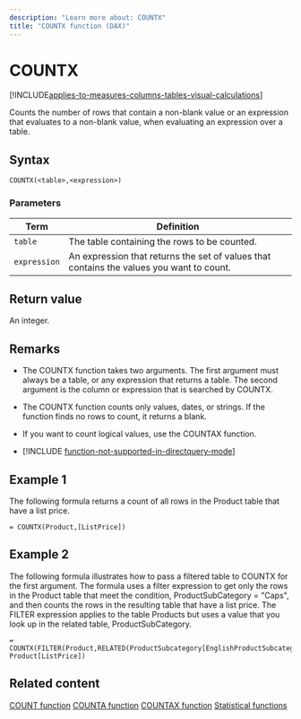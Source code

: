 ```yaml
---
description: "Learn more about: COUNTX"
title: "COUNTX function (DAX)"
---
```

# COUNTX

[!INCLUDE[applies-to-measures-columns-tables-visual-calculations](includes/applies-to-measures-columns-tables-visual-calculations.md)]

Counts the number of rows that contain a non-blank value or an expression that evaluates to a non-blank value, when evaluating an expression over a table.

## Syntax

```dax
COUNTX(<table>,<expression>)
```

### Parameters

|Term|Definition|
|--------|--------------|
|`table`|The table containing the rows to be counted.|
|`expression`|An expression that returns the set of values that contains the values you want to count.|

## Return value

An integer.

## Remarks

- The COUNTX function takes two arguments. The first argument must always be a table, or any expression that returns a table. The second argument is the column or expression that is searched by COUNTX.

- The COUNTX function counts only values, dates, or strings. If the function finds no rows to count, it returns a blank. 

- If you want to count logical values, use the COUNTAX function.

- [!INCLUDE [function-not-supported-in-directquery-mode](includes/function-not-supported-in-directquery-mode.md)]

## Example 1

The following formula returns a count of all rows in the Product table that have a list price.

```dax
= COUNTX(Product,[ListPrice])
```

## Example 2

The following formula illustrates how to pass a filtered table to COUNTX for the first argument. The formula uses a filter expression to get only the rows in the Product table that meet the condition, ProductSubCategory = "Caps", and then counts the rows in the resulting table that have a list price. The FILTER expression applies to the table Products but uses a value that you look up in the related table, ProductSubCategory.

```dax
= COUNTX(FILTER(Product,RELATED(ProductSubcategory[EnglishProductSubcategoryName])="Caps"), Product[ListPrice])
```

## Related content

[COUNT function](count-function-dax.md)
[COUNTA function](counta-function-dax.md)
[COUNTAX function](countax-function-dax.md)
[Statistical functions](statistical-functions-dax.md)
